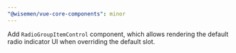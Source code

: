 ```yaml
---
"@wisemen/vue-core-components": minor
---
```


Add `RadioGroupItemControl` component, which allows rendering the default radio indicator UI when overriding the default slot.
